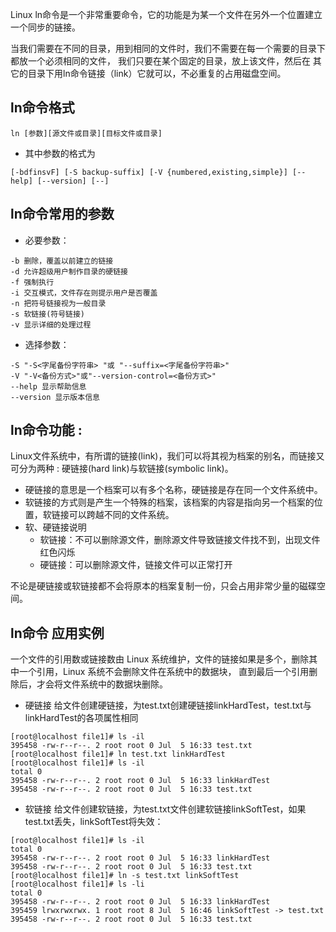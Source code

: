 Linux ln命令是一个非常重要命令，它的功能是为某一个文件在另外一个位置建立一个同步的链接。

当我们需要在不同的目录，用到相同的文件时，我们不需要在每一个需要的目录下都放一个必须相同的文件，
我们只要在某个固定的目录，放上该文件，然后在 其它的目录下用ln命令链接（link）它就可以，不必重复的占用磁盘空间。
## ln命令格式
````
ln [参数][源文件或目录][目标文件或目录]
````
* 其中参数的格式为
````
[-bdfinsvF] [-S backup-suffix] [-V {numbered,existing,simple}] [--help] [--version] [--]
````
## ln命令常用的参数
* 必要参数：
````
-b 删除，覆盖以前建立的链接
-d 允许超级用户制作目录的硬链接
-f 强制执行
-i 交互模式，文件存在则提示用户是否覆盖
-n 把符号链接视为一般目录
-s 软链接(符号链接)
-v 显示详细的处理过程
````
* 选择参数：
````
-S "-S<字尾备份字符串> "或 "--suffix=<字尾备份字符串>"
-V "-V<备份方式>"或"--version-control=<备份方式>"
--help 显示帮助信息
--version 显示版本信息
````
## ln命令功能 : 

Linux文件系统中，有所谓的链接(link)，我们可以将其视为档案的别名，而链接又可分为两种 : 硬链接(hard link)与软链接(symbolic link)。

* 硬链接的意思是一个档案可以有多个名称，硬链接是存在同一个文件系统中。
* 软链接的方式则是产生一个特殊的档案，该档案的内容是指向另一个档案的位置，软链接可以跨越不同的文件系统。
* 软、硬链接说明　
  * 软链接：不可以删除源文件，删除源文件导致链接文件找不到，出现文件红色闪烁
  * 硬链接：可以删除源文件，链接文件可以正常打开
  
不论是硬链接或软链接都不会将原本的档案复制一份，只会占用非常少量的磁碟空间。
## ln命令 应用实例

一个文件的引用数或链接数由 Linux 系统维护，文件的链接如果是多个，删除其中一个引用，Linux 系统不会删除文件在系统中的数据块，
直到最后一个引用删除后，才会将文件系统中的数据块删除。

* 硬链接
给文件创建硬链接，为test.txt创建硬链接linkHardTest，test.txt与linkHardTest的各项属性相同
````
[root@localhost file1]# ls -il
395458 -rw-r--r--. 2 root root 0 Jul  5 16:33 test.txt
[root@localhost file1]# ln test.txt linkHardTest
[root@localhost file1]# ls -il
total 0
395458 -rw-r--r--. 2 root root 0 Jul  5 16:33 linkHardTest
395458 -rw-r--r--. 2 root root 0 Jul  5 16:33 test.txt
````
* 软链接
给文件创建软链接，为test.txt文件创建软链接linkSoftTest，如果test.txt丢失，linkSoftTest将失效：
````
[root@localhost file1]# ls -il
total 0
395458 -rw-r--r--. 2 root root 0 Jul  5 16:33 linkHardTest
395458 -rw-r--r--. 2 root root 0 Jul  5 16:33 test.txt
[root@localhost file1]# ln -s test.txt linkSoftTest
[root@localhost file1]# ls -li
total 0
395458 -rw-r--r--. 2 root root 0 Jul  5 16:33 linkHardTest
395459 lrwxrwxrwx. 1 root root 8 Jul  5 16:46 linkSoftTest -> test.txt
395458 -rw-r--r--. 2 root root 0 Jul  5 16:33 test.txt
````
